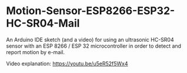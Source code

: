 # Motion-Sensor-ESP8266-ESP32-HC-SR04-Mail
An Arduino IDE sketch (and a video) for using an ultrasonic HC-SR04 sensor with an ESP 8266 / ESP 32 microcontroller in order to detect and report motion by e-mail.

Video explanation:  https://youtu.be/u5eR52f5Wx4 
